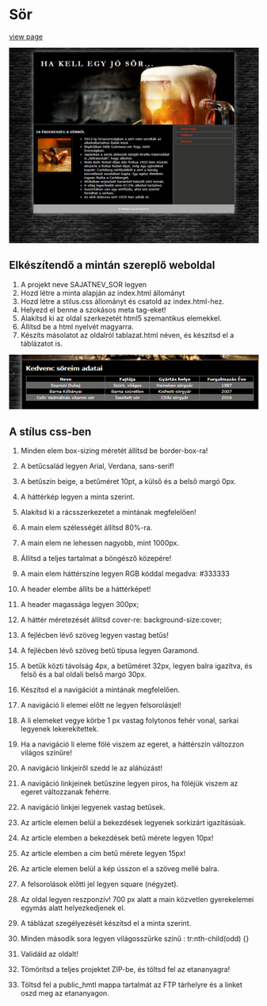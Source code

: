
# Sör

[view page](https://zschopper.github.io/ikt_projektmunka_1-agazati_proba-sor/)  

![](docs/sample1.png)

## Elkészítendő a mintán szereplő weboldal

1. A projekt neve SAJATNEV_SOR legyen  
2. Hozd létre a minta alapján az index.html állományt  
3. Hozd létre a stilus.css állományt és csatold az index.html-hez.  
4. Helyezd el benne a szokásos meta tag-eket!  
5. Alakítsd ki az oldal szerkezetét html5 szemantikus elemekkel.  
6. Állítsd be a html nyelvét magyarra.  
7. Készíts másolatot az oldalról tablazat.html néven, és készítsd el a táblázatot is.  

![](docs/sample2.png)

## A stílus css-ben

1. Minden elem box-sizing méretét állítsd be border-box-ra!  
2. A betűcsalád legyen Arial, Verdana, sans-serif!  
3. A betűszín beige, a betűméret 10pt, a külső és a belső margó 0px.  
4. A háttérkép legyen a minta szerint.  

5. Alakítsd ki a rácsszerkezetet a mintának megfelelően!  

6. A main elem szélességét állítsd 80%-ra.  
7. A main elem ne lehessen nagyobb, mint 1000px.  
8. Állítsd a teljes tartalmat a böngésző közepére!  
9. A main elem háttérszíne legyen RGB kóddal megadva: #333333  

10. A header elembe állíts be a háttérképet!  
11. A header magassága legyen 300px;  
12. A háttér méretezését állítsd cover-re: background-size:cover;  
13. A fejlécben lévő szöveg legyen vastag betűs!  
14. A fejlécben lévő szöveg betű típusa legyen Garamond.  
15. A betűk közti távolság 4px, a betűméret 32px, legyen balra igazítva, és felső és a bal oldali belső margó 30px.  

16. Készítsd el a navigációt a mintának megfelelően.  
17. A navigáció li elemei előtt ne legyen felsorolásjel!  
18. A li elemeket vegye körbe 1 px vastag folytonos fehér vonal, sarkai legyenek lekerekítettek.  
19. Ha a navigáció li eleme fölé viszem az egeret, a háttérszín változzon világos színűre!  
20. A navigáció linkjeiről szedd le az aláhúzást!  
21. A navigáció linkjeinek betűszíne legyen  piros, ha föléjük viszem az egeret változzanak fehérre.  
22. A navigáció linkjei legyenek vastag betűsek.  
23. Az article elemen belül a bekezdések legyenek sorkizárt igazításúak.  
24. Az article elemben a bekezdések betű mérete legyen 10px!  
25. Az article elemben a cím betű mérete legyen 15px!  
26. Az article elemen belül a kép ússzon el a szöveg mellé balra.  
27. A felsorolások előtti jel legyen square (négyzet).  
28. Az oldal legyen reszponzív! 700 px alatt a main közvetlen gyerekelemei egymás alatt helyezkedjenek el.  
29. A táblázat szegélyezését készítsd el a minta szerint.  
30. Minden második sora legyen világosszürke színű : tr:nth-child(odd) {}  

31. Validáld az oldalt!  
32. Tömörítsd a teljes projektet ZIP-be, és töltsd fel az etananyagra!  
33. Töltsd fel a public_hmtl mappa tartalmát az FTP tárhelyre és a linket oszd meg az etananyagon.  
